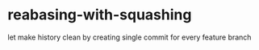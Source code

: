 # reabasing-with-squashing
let make history clean by creating single commit for every feature branch
